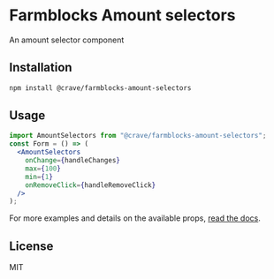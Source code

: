 # Farmblocks Amount selectors

An amount selector component

## Installation

```bash
npm install @crave/farmblocks-amount-selectors
```

## Usage

```jsx
import AmountSelectors from "@crave/farmblocks-amount-selectors";
const Form = () => (
  <AmountSelectors
    onChange={handleChanges}
    max={100}
    min={1}
    onRemoveClick={handleRemoveClick}
  />
);
```

For more examples and details on the available props, [read the docs](https://cravefood.github.io/farmblocks/?path=/docs/form-amountselectors--basic).

## License

MIT
